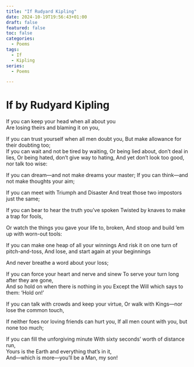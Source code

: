 ```yaml
---
title: "If Rudyard Kipling" 
date: 2024-10-19T19:56:43+01:00 
draft: false 
featured: false
toc: false
categories:
  - Poems
tags:
  - If
  - Kipling
series:
  - Poems

---
```


# If by Rudyard Kipling

If you can keep your head when all about you   
Are losing theirs and blaming it on you,

If you can trust yourself when all men doubt you,
But make allowance for their doubting too;   
If you can wait and not be tired by waiting,
Or being lied about, don’t deal in lies,
Or being hated, don’t give way to hating,
And yet don’t look too good, nor talk too wise:

If you can dream—and not make dreams your master;
If you can think—and not make thoughts your aim;

If you can meet with Triumph and Disaster
And treat those two impostors just the same;

If you can bear to hear the truth you’ve spoken
Twisted by knaves to make a trap for fools,

Or watch the things you gave your life to, broken,
And stoop and build ’em up with worn-out tools:

If you can make one heap of all your winnings
And risk it on one turn of pitch-and-toss,
And lose, and start again at your beginnings

And never breathe a word about your loss;

If you can force your heart and nerve and sinew
To serve your turn long after they are gone,   
And so hold on when there is nothing in you
Except the Will which says to them: ‘Hold on!’

If you can talk with crowds and keep your virtue,
Or walk with Kings—nor lose the common touch,

If neither foes nor loving friends can hurt you,
If all men count with you, but none too much;

If you can fill the unforgiving minute
With sixty seconds’ worth of distance run,   
Yours is the Earth and everything that’s in it,   
And—which is more—you’ll be a Man, my son!
